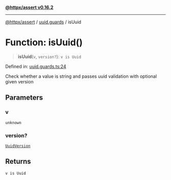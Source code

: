 [**@httpx/assert v0.16.2**](../../README.md)

***

[@httpx/assert](../../README.md) / [uuid.guards](../README.md) / isUuid

# Function: isUuid()

> **isUuid**(`v`, `version?`): `v is Uuid`

Defined in: [uuid.guards.ts:24](https://github.com/belgattitude/httpx/blob/7682ae8e8bf25ac4dbe7ea6b3b3dbe40b897e70c/packages/assert/src/uuid.guards.ts#L24)

Check whether a value is string and passes uuid validation with
optional given version

## Parameters

### v

`unknown`

### version?

[`UuidVersion`](../../uuid.types/type-aliases/UuidVersion.md)

## Returns

`v is Uuid`
